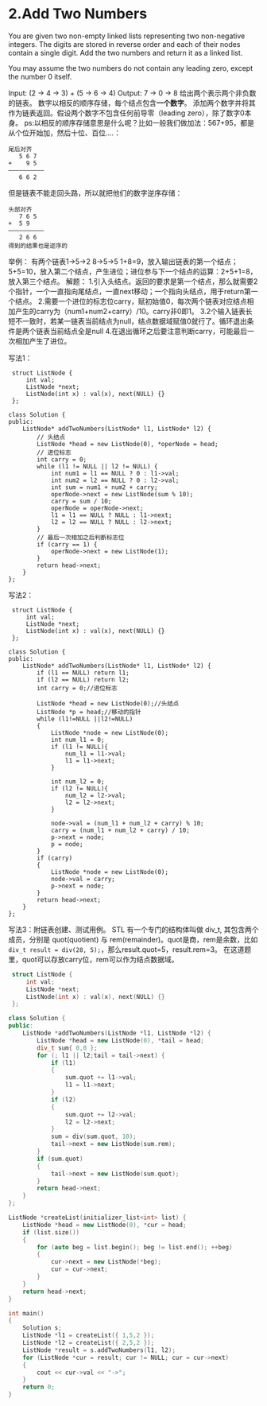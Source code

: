 # 2.Add Two Numbers 
You are given two non-empty linked lists representing two non-negative integers. The digits are stored in reverse order and each of their nodes contain a single digit. Add the two numbers and return it as a linked list.

You may assume the two numbers do not contain any leading zero, except the number 0 itself.

Input: (2 -> 4 -> 3) + (5 -> 6 -> 4)
Output: 7 -> 0 -> 8
给出两个表示两个非负数的链表。 数字以相反的顺序存储，每个结点包含**一个数字**。 添加两个数字并将其作为链表返回。假设两个数字不包含任何前导零（leading zero），除了数字0本身。
ps:以相反的顺序存储意思是什么呢？比如一般我们做加法：567+95，都是从个位开始加，然后十位、百位....：
```
尾后对齐
   5 6 7
+    9 5
——————————
   6 6 2
```
但是链表不能走回头路，所以就把他们的数字逆序存储：
```
头部对齐
   7 6 5
+  5 9
——————————
   2 6 6
得到的结果也是逆序的
```

举例：
有两个链表1->5->2  8->5->5
1+8=9，放入输出链表的第一个结点；5+5=10，放入第二个结点，产生进位；进位参与下一个结点的运算：2+5+1=8，放入第三个结点。
解题：
1.引入头结点。返回的要求是第一个结点，那么就需要2个指针，一个一直指向尾结点，一直next移动；一个指向头结点，用于return第一个结点。
2.需要一个进位的标志位carry，赋初始值0，每次两个链表对应结点相加产生的carry为（num1+num2+carry）/10。carry非0即1。
3.2个输入链表长短不一致时，若某一链表当前结点为null，结点数据域赋值0就行了。循环退出条件是两个链表当前结点全是null
4.在退出循环之后要注意判断carry，可能最后一次相加产生了进位。

写法1：
```
 struct ListNode {
     int val;
	 ListNode *next;
	 ListNode(int x) : val(x), next(NULL) {}
 };

class Solution {
public:
	ListNode* addTwoNumbers(ListNode* l1, ListNode* l2) {
        // 头结点
        ListNode *head = new ListNode(0), *operNode = head;
        // 进位标志
        int carry = 0;
        while (l1 != NULL || l2 != NULL) {
            int num1 = l1 == NULL ? 0 : l1->val;
            int num2 = l2 == NULL ? 0 : l2->val;
            int sum = num1 + num2 + carry;
            operNode->next = new ListNode(sum % 10);
            carry = sum / 10;
            operNode = operNode->next;
            l1 = l1 == NULL ? NULL : l1->next;
            l2 = l2 == NULL ? NULL : l2->next;
        }
        // 最后一次相加之后判断标志位
        if (carry == 1) {
            operNode->next = new ListNode(1);
        }
        return head->next;
    }
};
```

写法2：
```
 struct ListNode {
     int val;
	 ListNode *next;
	 ListNode(int x) : val(x), next(NULL) {}
 };

class Solution {
public:
	ListNode* addTwoNumbers(ListNode* l1, ListNode* l2) {
		if (l1 == NULL) return l1;
		if (l2 == NULL) return l2;
		int carry = 0;//进位标志

		ListNode *head = new ListNode(0);//头结点
		ListNode *p = head;//移动的指针
		while (l1!=NULL ||l2!=NULL)
		{
			ListNode *node = new ListNode(0);
			int num_l1 = 0;
			if (l1 != NULL){
				num_l1 = l1->val;
				l1 = l1->next;
			}

			int num_l2 = 0;
			if (l2 != NULL){
				num_l2 = l2->val;
				l2 = l2->next;
			}

			node->val = (num_l1 + num_l2 + carry) % 10;
			carry = (num_l1 + num_l2 + carry) / 10;
			p->next = node;
			p = node;
		}
		if (carry)
		{
			ListNode *node = new ListNode(0);
			node->val = carry;
			p->next = node;
		}
		return head->next;
	}
};
```

写法3：附链表创建、测试用例。
STL 有一个专门的结构体叫做 div_t, 其包含两个成员，分别是 quot(quotient) 与 rem(remainder)。quot是商，rem是余数，比如` div_t result = div(28, 5);`，那么result.quot=5，result.rem=3。
在这道题里，quot可以存放carry位，rem可以作为结点数据域。
```cpp
 struct ListNode {
     int val;
	 ListNode *next;
	 ListNode(int x) : val(x), next(NULL) {}
 };

class Solution {
public:
	ListNode *addTwoNumbers(ListNode *l1, ListNode *l2) {
		ListNode *head = new ListNode(0), *tail = head;
		div_t sum{ 0,0 };
		for (; l1 || l2;tail = tail->next) {
			if (l1)
			{
				sum.quot += l1->val;
				l1 = l1->next;
			}
			if (l2)
			{
				sum.quot += l2->val;
				l2 = l2->next;
			}
			sum = div(sum.quot, 10);
			tail->next = new ListNode(sum.rem);
		}
		if (sum.quot)
		{
			tail->next = new ListNode(sum.quot);
		}
		return head->next;
	}
};

ListNode *createList(initializer_list<int> list) {
	ListNode *head = new ListNode(0), *cur = head;
	if (list.size())
	{
		for (auto beg = list.begin(); beg != list.end(); ++beg)
		{
			cur->next = new ListNode(*beg);
			cur = cur->next;
		}
	}
	return head->next;
}

int main()
{
	Solution s;
	ListNode *l1 = createList({ 1,5,2 });
	ListNode *l2 = createList({ 2,5,2 });
	ListNode *result = s.addTwoNumbers(l1, l2);
	for (ListNode *cur = result; cur != NULL; cur = cur->next)
	{
		cout << cur->val << "->";
	}
	return 0;
}
```
